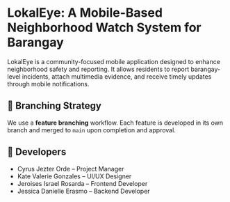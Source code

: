 # LokalEye: A Mobile-Based Neighborhood Watch System for Barangay

LokalEye is a community-focused mobile application designed to enhance neighborhood safety and reporting. It allows residents to report barangay-level incidents, attach multimedia evidence, and receive timely updates through mobile notifications.

## 📁 Branching Strategy
We use a **feature branching** workflow. Each feature is developed in its own branch and merged to `main` upon completion and approval.

## 👥 Developers
- Cyrus Jezter Orde – Project Manager
- Kate Valerie Gonzales – UI/UX Designer
- Jeroises Israel Rosarda – Frontend Developer
- Jessica Danielle Erasmo – Backend Developer


